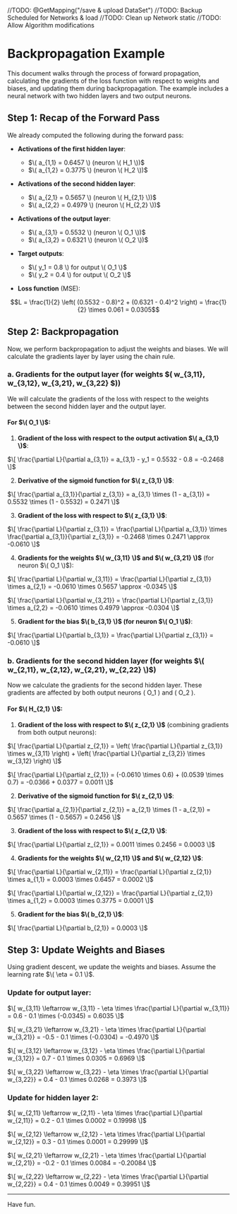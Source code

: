 //TODO: @GetMapping("/save & upload DataSet")
//TODO: Backup Scheduled for Networks & load
//TODO: Clean up Network static
//TODO: Allow Algorithm modifications


# Backpropagation Example

 This document walks through the process of forward propagation, calculating the gradients of the loss function with respect to weights and biases, and updating them during backpropagation. The example includes a neural network with two hidden layers and two output neurons.

## Step 1: Recap of the Forward Pass

We already computed the following during the forward pass:

- **Activations of the first hidden layer**:
    - $\( a_{1,1} = 0.6457 \) (neuron \( H_1 \))$
    - $\( a_{1,2} = 0.3775 \) (neuron \( H_2 \))$

- **Activations of the second hidden layer**:
    - $\( a_{2,1} = 0.5657 \) (neuron \( H_{2,1} \))$
    - $\( a_{2,2} = 0.4979 \) (neuron \( H_{2,2} \))$

- **Activations of the output layer**:
    - $\( a_{3,1} = 0.5532 \) (neuron \( O_1 \))$
    - $\( a_{3,2} = 0.6321 \) (neuron \( O_2 \))$

- **Target outputs**:
    - $\( y_1 = 0.8 \) for output \( O_1 \)$
    - $\( y_2 = 0.4 \) for output \( O_2 \)$

- **Loss function** (MSE):

```math
L = \frac{1}{2} \left( (0.5532 - 0.8)^2 + (0.6321 - 0.4)^2 \right) = \frac{1}{2} \times 0.061 = 0.0305
```

## Step 2: Backpropagation

Now, we perform backpropagation to adjust the weights and biases. We will calculate the gradients layer by layer using the chain rule.

### a. Gradients for the output layer (for weights $\( w_{3,11}, w_{3,12}, w_{3,21}, w_{3,22} \$))

We will calculate the gradients of the loss with respect to the weights between the second hidden layer and the output layer.

#### For $\( O_1 \)$:

1. **Gradient of the loss with respect to the output activation $\( a_{3,1} \)$**:

$\[
\frac{\partial L}{\partial a_{3,1}} = a_{3,1} - y_1 = 0.5532 - 0.8 = -0.2468
\]$

2. **Derivative of the sigmoid function for $\( z_{3,1} \)$**:

$\[
\frac{\partial a_{3,1}}{\partial z_{3,1}} = a_{3,1} \times (1 - a_{3,1}) = 0.5532 \times (1 - 0.5532) = 0.2471
\]$

3. **Gradient of the loss with respect to $\( z_{3,1} \)$**:

$\[
\frac{\partial L}{\partial z_{3,1}} = \frac{\partial L}{\partial a_{3,1}} \times \frac{\partial a_{3,1}}{\partial z_{3,1}} = -0.2468 \times 0.2471 \approx -0.0610
\]$

4. **Gradients for the weights $\( w_{3,11} \)$ and $\( w_{3,21} \)$** (for neuron $\( O_1 \)$):

$\[
\frac{\partial L}{\partial w_{3,11}} = \frac{\partial L}{\partial z_{3,1}} \times a_{2,1} = -0.0610 \times 0.5657 \approx -0.0345
\]$

$\[
\frac{\partial L}{\partial w_{3,21}} = \frac{\partial L}{\partial z_{3,1}} \times a_{2,2} = -0.0610 \times 0.4979 \approx -0.0304
\]$

5. **Gradient for the bias $\( b_{3,1} \)$ (for neuron $\( O_1 \)$)**:

$\[
\frac{\partial L}{\partial b_{3,1}} = \frac{\partial L}{\partial z_{3,1}} = -0.0610
\]$


### b. Gradients for the second hidden layer (for weights $\( w_{2,11}, w_{2,12}, w_{2,21}, w_{2,22} \)$)

Now we calculate the gradients for the second hidden layer. These gradients are affected by both output neurons \( O_1 \) and \( O_2 \).

#### For $\( H_{2,1} \)$:

1. **Gradient of the loss with respect to $\( z_{2,1} \)$** (combining gradients from both output neurons):

$\[
\frac{\partial L}{\partial z_{2,1}} = \left( \frac{\partial L}{\partial z_{3,1}} \times w_{3,11} \right) + \left( \frac{\partial L}{\partial z_{3,2}} \times w_{3,12} \right)
\]$

$\[
\frac{\partial L}{\partial z_{2,1}} = (-0.0610 \times 0.6) + (0.0539 \times 0.7) = -0.0366 + 0.0377 = 0.0011
\]$

2. **Derivative of the sigmoid function for $\( z_{2,1} \)$**:

$\[
\frac{\partial a_{2,1}}{\partial z_{2,1}} = a_{2,1} \times (1 - a_{2,1}) = 0.5657 \times (1 - 0.5657) = 0.2456
\]$

3. **Gradient of the loss with respect to $\( z_{2,1} \)$**:

$\[
\frac{\partial L}{\partial z_{2,1}} = 0.0011 \times 0.2456 = 0.0003
\]$

4. **Gradients for the weights $\( w_{2,11} \)$ and $\( w_{2,12} \)$**:

$\[
\frac{\partial L}{\partial w_{2,11}} = \frac{\partial L}{\partial z_{2,1}} \times a_{1,1} = 0.0003 \times 0.6457 = 0.0002
\]$

$\[
\frac{\partial L}{\partial w_{2,12}} = \frac{\partial L}{\partial z_{2,1}} \times a_{1,2} = 0.0003 \times 0.3775 = 0.0001
\]$

5. **Gradient for the bias $\( b_{2,1} \)$**:

$\[
\frac{\partial L}{\partial b_{2,1}} = 0.0003
\]$

## Step 3: Update Weights and Biases

Using gradient descent, we update the weights and biases. Assume the learning rate $\( \eta = 0.1 \)$.

### Update for output layer:

$\[
w_{3,11} \leftarrow w_{3,11} - \eta \times \frac{\partial L}{\partial w_{3,11}} = 0.6 - 0.1 \times (-0.0345) = 0.6035
\]$

$\[
w_{3,21} \leftarrow w_{3,21} - \eta \times \frac{\partial L}{\partial w_{3,21}} = -0.5 - 0.1 \times (-0.0304) = -0.4970
\]$

$\[
w_{3,12} \leftarrow w_{3,12} - \eta \times \frac{\partial L}{\partial w_{3,12}} = 0.7 - 0.1 \times 0.0305 = 0.6969
\]$

$\[
w_{3,22} \leftarrow w_{3,22} - \eta \times \frac{\partial L}{\partial w_{3,22}} = 0.4 - 0.1 \times 0.0268 = 0.3973
\]$

### Update for hidden layer 2:

$\[
w_{2,11} \leftarrow w_{2,11} - \eta \times \frac{\partial L}{\partial w_{2,11}} = 0.2 - 0.1 \times 0.0002 = 0.19998
\]$

$\[
w_{2,12} \leftarrow w_{2,12} - \eta \times \frac{\partial L}{\partial w_{2,12}} = 0.3 - 0.1 \times 0.0001 = 0.29999
\]$

$\[
w_{2,21} \leftarrow w_{2,21} - \eta \times \frac{\partial L}{\partial w_{2,21}} = -0.2 - 0.1 \times 0.0084 = -0.20084
\]$

$\[
w_{2,22} \leftarrow w_{2,22} - \eta \times \frac{\partial L}{\partial w_{2,22}} = 0.4 - 0.1 \times 0.0049 = 0.39951
\]$

---

Have fun.